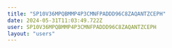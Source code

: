```yaml
---
title: "SP10V36MPQBMMP4P3CMNFPADDD96C8ZAQANTZCEPH"
date: 2024-05-31T11:03:49.722Z
user: SP10V36MPQBMMP4P3CMNFPADDD96C8ZAQANTZCEPH
layout: "users"
---
```

    
